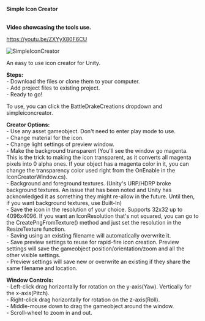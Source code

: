 <b> Simple Icon Creator </b>

<br> **Video showcasing the tools use.** <br>

https://youtu.be/ZXYyX80F6CU

![SimpleIconCreator](https://github.com/Battledrake/SimpleIconCreator/assets/37988801/c9402bf2-90de-48d0-a5e3-296db859ea11)

An easy to use icon creator for Unity.

<b>Steps:</b>
<br>- Download the files or clone them to your computer.
<br>- Add project files to existing project.
<br>- Ready to go!

To use, you can click the BattleDrakeCreations dropdown and simpleiconcreator.

<b>Creator Options:</b>
<br>- Use any asset gameobject. Don't need to enter play mode to use.
<br>- Change material for the icon.
<br>- Change light settings of preview window.
<br>- Make the background transparent (You'll see the window go magenta. This is the trick to making the icon transparent, as it converts all magenta pixels into 0 alpha ones. If your object has a magenta color in it, you can change the transparency color used right from the OnEnable in the IconCreatorWindow.cs).
<br>- Background and foreground textures. (Unity's URP/HDRP broke background textures. An issue that has been noted and Unity has acknowledged it as something they might re-allow in the future. Until then, if you want background textures, use Built-In)
<br>- Save the icon in the resolution of your choice. Supports 32x32 up to 4096x4096. If you want an IconResolution that's not squared, you can go to the CreatePngFromTexture() method and just set the resolution in the ResizeTexture function.
  <br>- Saving using an existing filename will automatically overwrite it.
<br>- Save preview settings to reuse for rapid-fire icon creation. Preview settings will save the gameobject position/orientation/zoom and all the other visible settings.
  <br>- Preview settings will save new or overwrite an existing if they share the same filename and location.

  <b>Window Controls:</b>
  <br>- Left-click drag horizontally for rotation on the y-axis(Yaw). Vertically for the x-axis(Pitch).
  <br>- Right-click drag horizontally for rotation on the z-axis(Roll).
  <br>- Middle-mouse down to drag the gameobject around the window.
  <br>- Scroll-wheel to zoom in and out.
